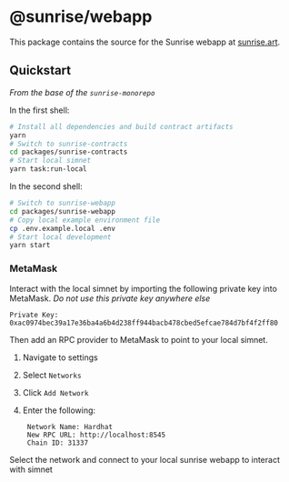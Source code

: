 # @sunrise/webapp

This package contains the source for the Sunrise webapp at [sunrise.art](https://sunrise.art).

## Quickstart

_From the base of the `sunrise-monorepo`_

In the first shell:

```sh
# Install all dependencies and build contract artifacts
yarn
# Switch to sunrise-contracts
cd packages/sunrise-contracts
# Start local simnet
yarn task:run-local
```

In the second shell:

```sh
# Switch to sunrise-webapp
cd packages/sunrise-webapp
# Copy local example environment file
cp .env.example.local .env
# Start local development
yarn start
```

### MetaMask

Interact with the local simnet by importing the following private key into MetaMask. _Do not use this private key anywhere else_

```
Private Key:
0xac0974bec39a17e36ba4a6b4d238ff944bacb478cbed5efcae784d7bf4f2ff80
```

Then add an RPC provider to MetaMask to point to your local simnet.

1.  Navigate to settings
2.  Select `Networks`
3.  Click `Add Network`
4.  Enter the following:

         Network Name: Hardhat
         New RPC URL: http://localhost:8545
         Chain ID: 31337

Select the network and connect to your local sunrise webapp to interact with simnet
